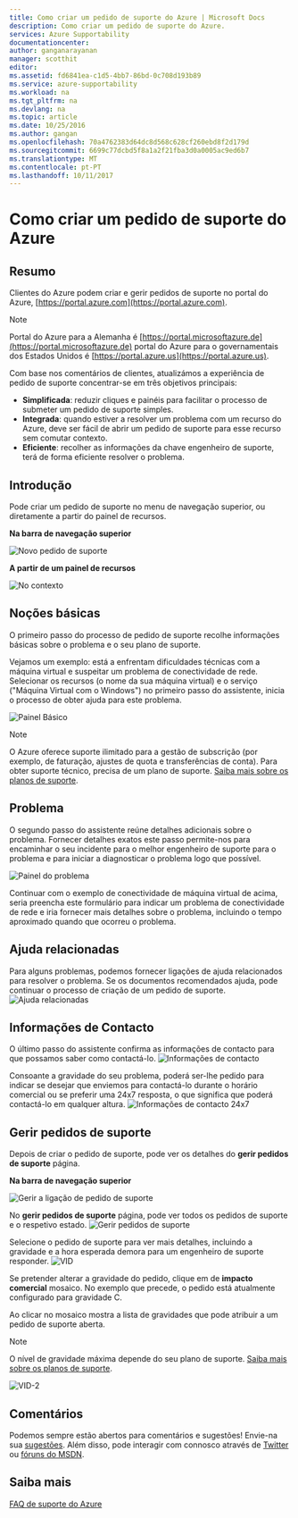 ```yaml
---
title: Como criar um pedido de suporte do Azure | Microsoft Docs
description: Como criar um pedido de suporte do Azure.
services: Azure Supportability
documentationcenter: 
author: ganganarayanan
manager: scotthit
editor: 
ms.assetid: fd6841ea-c1d5-4bb7-86bd-0c708d193b89
ms.service: azure-supportability
ms.workload: na
ms.tgt_pltfrm: na
ms.devlang: na
ms.topic: article
ms.date: 10/25/2016
ms.author: gangan
ms.openlocfilehash: 70a4762383d64dc8d568c628cf260ebd8f2d179d
ms.sourcegitcommit: 6699c77dcbd5f8a1a2f21fba3d0a0005ac9ed6b7
ms.translationtype: MT
ms.contentlocale: pt-PT
ms.lasthandoff: 10/11/2017
---
```

# <a name="how-to-create-an-azure-support-request"></a>Como criar um pedido de suporte do Azure
## <a name="summary"></a>Resumo
Clientes do Azure podem criar e gerir pedidos de suporte no portal do Azure, [https://portal.azure.com](https://portal.azure.com).

> [!NOTE]
> Portal do Azure para a Alemanha é [https://portal.microsoftazure.de](https://portal.microsoftazure.de) portal do Azure para o governamentais dos Estados Unidos é [https://portal.azure.us](https://portal.azure.us).
> 
> 

Com base nos comentários de clientes, atualizámos a experiência de pedido de suporte concentrar-se em três objetivos principais:

* **Simplificada**: reduzir cliques e painéis para facilitar o processo de submeter um pedido de suporte simples.
* **Integrada**: quando estiver a resolver um problema com um recurso do Azure, deve ser fácil de abrir um pedido de suporte para esse recurso sem comutar contexto.
* **Eficiente**: recolher as informações da chave engenheiro de suporte, terá de forma eficiente resolver o problema.

## <a name="getting-started"></a>Introdução
Pode criar um pedido de suporte no menu de navegação superior, ou diretamente a partir do painel de recursos.

**Na barra de navegação superior**

![Novo pedido de suporte](./media/how-to-create-azure-support-request/NewSupportRequest.png)

**A partir de um painel de recursos**

![No contexto](./media/how-to-create-azure-support-request/Incontext.png)

## <a name="basics"></a>Noções básicas
O primeiro passo do processo de pedido de suporte recolhe informações básicas sobre o problema e o seu plano de suporte.

Vejamos um exemplo: está a enfrentam dificuldades técnicas com a máquina virtual e suspeitar um problema de conectividade de rede.
Selecionar os recursos (o nome da sua máquina virtual) e o serviço ("Máquina Virtual com o Windows") no primeiro passo do assistente, inicia o processo de obter ajuda para este problema.

![Painel Básico](./media/how-to-create-azure-support-request/Basics.png)

> [!NOTE]
> O Azure oferece suporte ilimitado para a gestão de subscrição (por exemplo, de faturação, ajustes de quota e transferências de conta). Para obter suporte técnico, precisa de um plano de suporte. [Saiba mais sobre os planos de suporte](https://azure.microsoft.com/support/plans).
> 
> 

## <a name="problem"></a>Problema
O segundo passo do assistente reúne detalhes adicionais sobre o problema. Fornecer detalhes exatos este passo permite-nos para encaminhar o seu incidente para o melhor engenheiro de suporte para o problema e para iniciar a diagnosticar o problema logo que possível.

![Painel do problema](./media/how-to-create-azure-support-request/Problem.png)

Continuar com o exemplo de conectividade de máquina virtual de acima, seria preencha este formulário para indicar um problema de conectividade de rede e iria fornecer mais detalhes sobre o problema, incluindo o tempo aproximado quando que ocorreu o problema.

## <a name="related-help"></a>Ajuda relacionadas
Para alguns problemas, podemos fornecer ligações de ajuda relacionados para resolver o problema. Se os documentos recomendados ajuda, pode continuar o processo de criação de um pedido de suporte.
![Ajuda relacionadas](./media/how-to-create-azure-support-request/RelatedHelp.png)

## <a name="contact-information"></a>Informações de Contacto
O último passo do assistente confirma as informações de contacto para que possamos saber como contactá-lo.
![Informações de contacto](./media/how-to-create-azure-support-request/ContactInformation.png)

Consoante a gravidade do seu problema, poderá ser-lhe pedido para indicar se desejar que enviemos para contactá-lo durante o horário comercial ou se preferir uma 24x7 resposta, o que significa que poderá contactá-lo em qualquer altura.
![Informações de contacto 24x7](./media/how-to-create-azure-support-request/ContactInformation-2.png)

## <a name="manage-support-requests"></a>Gerir pedidos de suporte
Depois de criar o pedido de suporte, pode ver os detalhes do **gerir pedidos de suporte** página.

**Na barra de navegação superior**

![Gerir a ligação de pedido de suporte](./media/how-to-create-azure-support-request/ManageSupportRequest-link.png)

No **gerir pedidos de suporte** página, pode ver todos os pedidos de suporte e o respetivo estado.
![Gerir pedidos de suporte](./media/how-to-create-azure-support-request/ManageSupportRequest.png)

Selecione o pedido de suporte para ver mais detalhes, incluindo a gravidade e a hora esperada demora para um engenheiro de suporte responder.
![VID](./media/how-to-create-azure-support-request/VID.png)

Se pretender alterar a gravidade do pedido, clique em de **impacto comercial** mosaico. No exemplo que precede, o pedido está atualmente configurado para gravidade C.

Ao clicar no mosaico mostra a lista de gravidades que pode atribuir a um pedido de suporte aberta.

> [!NOTE]
> O nível de gravidade máxima depende do seu plano de suporte. [Saiba mais sobre os planos de suporte](https://azure.microsoft.com/support/plans).
> 
> 

![VID-2](./media/how-to-create-azure-support-request/VID-2.png)

## <a name="feedback"></a>Comentários
Podemos sempre estão abertos para comentários e sugestões! Envie-na sua [sugestões](https://feedback.azure.com/forums/266794-support-feedback). Além disso, pode interagir com connosco através de [Twitter](https://twitter.com/azuresupport) ou [fóruns do MSDN](https://social.msdn.microsoft.com/Forums/azure).

## <a name="learn-more"></a>Saiba mais
[FAQ de suporte do Azure](https://azure.microsoft.com/support/faq)

